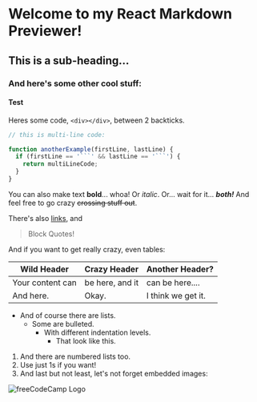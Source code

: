 # Welcome to my React Markdown Previewer!

## This is a sub-heading...
### And here's some other cool stuff:
#### Test

Heres some code, `<div></div>`, between 2 backticks.

```javascript
// this is multi-line code:

function anotherExample(firstLine, lastLine) {
  if (firstLine == '```' && lastLine == '```') {
    return multiLineCode;
  }
}
```

You can also make text **bold**... whoa!
Or _italic_.
Or... wait for it... **_both!_**
And feel free to go crazy ~~crossing stuff out~~.

There's also [links](https://www.freecodecamp.org), and
> Block Quotes!

And if you want to get really crazy, even tables:

Wild Header | Crazy Header | Another Header?
------------ | ------------- | -------------
Your content can | be here, and it | can be here....
And here. | Okay. | I think we get it.

- And of course there are lists.
  - Some are bulleted.
     - With different indentation levels.
        - That look like this.


1. And there are numbered lists too.
1. Use just 1s if you want!
1. And last but not least, let's not forget embedded images:

![freeCodeCamp Logo](https://cdn.ourcodeworld.com/public-media/articles/articleocw-598d8b864f7a9.png)
